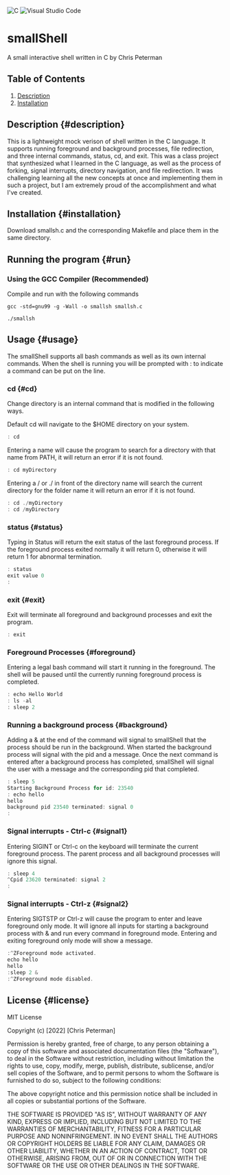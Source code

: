 ![C](https://img.shields.io/badge/c-%2300599C.svg?style=for-the-badge&logo=c&logoColor=white) ![Visual Studio Code](https://img.shields.io/badge/Visual%20Studio%20Code-0078d7.svg?style=for-the-badge&logo=visual-studio-code&logoColor=white)

# smallShell
A small interactive shell written in C by Chris Peterman

## Table of Contents
1. [Description](#description)
2. [Installation](#installation)

## Description {#description}
This is a lightweight mock verison of shell written in the C language. It supports running foreground and background processes, file redirection, and three internal commands, status, cd, and exit.
This was a class project that synthesized what I learned in the C language, as well as the process of forking, signal interrupts, directory navigation, and file redirection. It was challenging learning all the new concepts at once and implementing them in such a project, but I am extremely proud of the accomplishment and what I've created.

## Installation {#installation}
Download smallsh.c and the corresponding Makefile and place them in the same directory.

## Running the program {#run}

### Using the GCC Compiler (Recommended)

Compile and run with the following commands
```
gcc -std=gnu99 -g -Wall -o smallsh smallsh.c

./smallsh
```

## Usage {#usage}
The smallShell supports all bash commands as well as its own internal commands. When the shell is running you will be prompted with : to indicate a command can be put on the line.

### cd {#cd}
Change directory is an internal command that is modified in the following ways.

Default cd will navigate to the $HOME directory on your system.

```c
: cd

```

Entering a name will cause the program to search for a directory with that name from PATH, it will return an error if it is not found.

```c
: cd myDirectory

```

Entering a / or ./ in front of the directory name will search the current directory for the folder name it will return an error if it is not found.

```c
: cd ./myDirectory
: cd /myDirectory

```

### status {#status}
Typing in Status will return the exit status of the last foreground process. If the foreground process exited normally it will return 0, otherwise it will return 1 for abnormal termination.

```c
: status
exit value 0
: 
```

### exit {#exit}
Exit will terminate all foreground and background processes and exit the program.

```c
: exit

```

### Foreground Processes {#foreground}
Entering a legal bash command will start it running in the foreground. The shell will be paused until the currently running foreground process is completed.

```c
: echo Hello World
: ls -al
: sleep 2

```

### Running a background process {#background}
Adding a & at the end of the command will signal to smallShell that the process should be run in the background. When started the background process will signal with the pid and a message. Once the next command is entered after a background process has completed, smallShell will signal the user with a message and the corresponding pid that completed.

```c
: sleep 5
Starting Background Process for id: 23540
: echo hello
hello
background pid 23540 terminated: signal 0
: 

```

### Signal interrupts - Ctrl-c {#signal1}
Entering SIGINT or Ctrl-c on the keyboard will terminate the current foreground process. The parent process and all background processes will ignore this signal.

```c
: sleep 4
^Cpid 23620 terminated: signal 2
: 
```

### Signal interrupts - Ctrl-z {#signal2}
Entering SIGTSTP or Ctrl-z will cause the program to enter and leave foreground only mode. It will ignore all inputs for starting a background process with & and run every command in foreground mode. Entering and exiting foreground only mode will show a message.

```c
:^ZForeground mode activated.
echo hello
hello
:sleep 2 &
:^ZForeground mode disabled.

```

## License {#license}

MIT License

Copyright (c) [2022] [Chris Peterman]

Permission is hereby granted, free of charge, to any person obtaining a copy
of this software and associated documentation files (the "Software"), to deal
in the Software without restriction, including without limitation the rights
to use, copy, modify, merge, publish, distribute, sublicense, and/or sell
copies of the Software, and to permit persons to whom the Software is
furnished to do so, subject to the following conditions:

The above copyright notice and this permission notice shall be included in all
copies or substantial portions of the Software.

THE SOFTWARE IS PROVIDED "AS IS", WITHOUT WARRANTY OF ANY KIND, EXPRESS OR
IMPLIED, INCLUDING BUT NOT LIMITED TO THE WARRANTIES OF MERCHANTABILITY,
FITNESS FOR A PARTICULAR PURPOSE AND NONINFRINGEMENT. IN NO EVENT SHALL THE
AUTHORS OR COPYRIGHT HOLDERS BE LIABLE FOR ANY CLAIM, DAMAGES OR OTHER
LIABILITY, WHETHER IN AN ACTION OF CONTRACT, TORT OR OTHERWISE, ARISING FROM,
OUT OF OR IN CONNECTION WITH THE SOFTWARE OR THE USE OR OTHER DEALINGS IN THE
SOFTWARE.